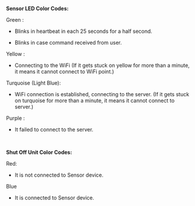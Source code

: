 <p><strong>Sensor LED Color Codes:</strong></p>

<p>Green :</p>
<ul class="ak-ul">
<li>
<p>Blinks in heartbeat in each 25 seconds for a half second.</p>
</li>
<li>
<p>Blinks in case command received from user.</p>
</li>
</ul>

<p>Yellow :</p>
<ul class="ak-ul">
<li>
<p>Connecting to the WiFi (If it gets stuck on yellow for more than a minute, it means it cannot connect to WiFi point.)</p>
</li>
</ul>

<p>Turquoise (Light Blue):</p>
<ul class="ak-ul">
<li>
<p>WiFi connection is established, connecting to the server. (If it gets stuck on turquoise for more than a minute, it means it cannot connect to server.)</p>
</li>
</ul>

<p>Purple :</p>
<ul class="ak-ul">
<li>
<p>It failed to connect to the server.</p>
</li>
</ul>

<p>&nbsp;</p>
<p><strong>Shut Off Unit Color Codes:</strong></p>

<p>Red:</p>
<ul class="ak-ul">
<li>
<p>It is not connected to Sensor device.</p>
</li>
</ul>

<p>Blue</p>
<ul class="ak-ul">
<li>
<p>It is connected to Sensor device.</p>
</li>
</ul>
